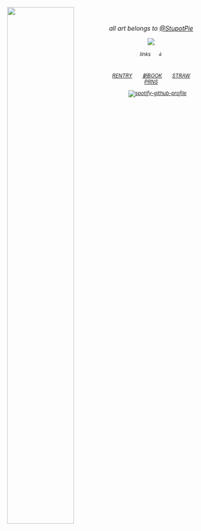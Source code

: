 <div align="center">
    
<img align="left" width="55%" src="https://files.catbox.moe/7cv0is.png">　

<h6 align>   
    
all art belongs to [@StupotPie](https://x.com/StupotPie)

![](https://komarev.com/ghpvc/?username=theplasticbeach&color=807784&style=plastic&label=📈𓃉)

<p align> <small>
links⠀⠀↓

<h6 align>
<a href="https://rentry.co/phase6murdoc" target="_blank">RENTRY​</a>　　<a href="https://guineapirate.atabook.org" target="_blank">新BOOK</a>　　<a href="https://phase6murdoc.straw.page/" target="_blank">STRAW</a>　　<a href="https://pronouns.cc/@theplasticbeach" target="_blank">PRNS​</a>


    
⠀⠀⠀
[![spotify-github-profile](https://spotify-github-profile.kittinanx.com/api/view?uid=31d67zj3sfoiosm7lq4birxgvriy&cover_image=true&theme=novatorem&show_offline=false&background_color=fdf5e8&interchange=false&profanity=false&bar_color=8db1a7&bar_color_cover=false)](https://github.com/kittinan/spotify-github-profile)


